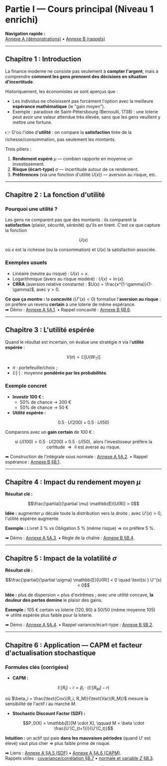 # Partie I — Cours principal (Niveau 1 enrichi)

**Navigation rapide :**  
[Annexe A (démonstrations)](annexeA.md) • [Annexe B (rappels)](annexeB.md)

---

## Chapitre 1 : Introduction

La finance moderne ne consiste pas seulement à **compter l'argent**, mais à comprendre **comment les gens prennent des décisions en situation d'incertitude**.

Historiquement, les économistes se sont aperçus que :
- Les individus ne choisissent pas forcément l'option avec la meilleure **espérance mathématique** (le "gain moyen").
- Exemple : paradoxe de Saint-Pétersbourg (Bernoulli, 1738) : une loterie peut avoir une valeur attendue très élevée, sans que les gens veuillent y mettre une fortune.

👉 D'où l'idée d'**utilité** : on compare la **satisfaction** tirée de la richesse/consommation, pas seulement les montants.

Trois piliers :
1. **Rendement espéré** $\mu$ — combien rapporte en moyenne un investissement.  
2. **Risque (écart-type)** $\sigma$ — incertitude autour de ce rendement.  
3. **Préférences** (via une fonction d'utilité $U(x)$) — aversion au risque, etc.

---

## Chapitre 2 : La fonction d'utilité

### Pourquoi une utilité ?
Les gens ne comparent pas que des montants : ils comparent la **satisfaction** (plaisir, sécurité, sérénité) qu'ils en tirent. C'est ce que capture la fonction

$$U(x)$$

où $x$ est la richesse (ou la consommation) et $U(x)$ la satisfaction associée.

### Exemples usuels
- Linéaire (neutre au risque) : $U(x) = x$.
- Logarithmique (avers au risque modéré) : $U(x) = \ln(x)$.
- **CRRA** (aversion relative constante) : $U(x) = \frac{x^{1-\gamma}}{1-\gamma}$, avec $\gamma > 0$.

**Ce que ça montre :** la **concavité** ($U''(x) < 0$) formalise l'**aversion au risque** : on préfère un revenu **certain** à une loterie de même espérance.  
➡ Démo : [Annexe A §A.1](annexeA.md#A1). • Rappel concavité : [Annexe B §B.6](annexeB.md#B6).

---

## Chapitre 3 : L'utilité espérée

Quand le résultat est incertain, on évalue une stratégie $\pi$ via l'**utilité espérée** :

$$V(\pi) = \mathbb{E}[U(W_T)]$$

- $\pi$ : portefeuille/choix ;  
- $\mathbb{E}[\cdot]$ : moyenne **pondérée par les probabilités**.

### Exemple concret
- **Investir 100 € :**
  - $50\%$ de chance $\rightarrow$ 200 €  
  - $50\%$ de chance $\rightarrow$ 50 €
- **Utilité espérée :**  

$$0.5 \cdot U(200) + 0.5 \cdot U(50)$$

Comparons avec un **gain certain** de 100 € :

$$\text{si } U(100) > 0.5 \cdot U(200) + 0.5 \cdot U(50), \text{ alors l'investisseur préfère la certitude } \Rightarrow \text{ il est averse au risque.}$$

➡ Construction de l'intégrale sous normale : [Annexe A §A.2](annexeA.md#A2). • Rappel espérance : [Annexe B §B.1](annexeB.md#B1).

---

## Chapitre 4 : Impact du rendement moyen $\mu$

**Résultat clé :**

$$\frac{\partial}{\partial \mu} \mathbb{E}[U(R)] > 0$$

**Idée :** augmenter $\mu$ décale toute la distribution vers la droite ; avec $U'(x) > 0$, l'utilité espérée augmente.

**Exemple :** Livret 3 % vs Obligation 5 % (même risque) $\Rightarrow$ on préfère 5 %.

➡ Démo : [Annexe A §A.3](annexeA.md#A3). • Règle de la chaîne : [Annexe B §B.4](annexeB.md#B4).

---

## Chapitre 5 : Impact de la volatilité $\sigma$

**Résultat clé :**

$$\frac{\partial}{\partial \sigma} \mathbb{E}[U(R)] < 0 \quad \text{si } U''(x) < 0$$

**Idée :** plus de dispersion = plus d'extrêmes ; avec une utilité concave, **la douleur des pertes domine** le plaisir des gains.

**Exemple :** 105 € certain vs loterie $(120, 90)$ à 50/50 (même moyenne 105)  
$\Rightarrow$ utilité espérée plus faible pour la loterie.

➡ Démo : [Annexe A §A.4](annexeA.md#A4). • Rappel variance/écart-type : [Annexe B §B.2](annexeB.md#B2).

---

## Chapitre 6 : Application — CAPM et facteur d'actualisation stochastique

### Formules clés (corrigées)

- **CAPM :**

$$\mathbb{E}[R_i] - r = \beta_i \cdot \big(\mathbb{E}[R_M] - r\big)$$

où $\beta_i = \frac{\text{Cov}(R_i, R_M)}{\text{Var}(R_M)}$ mesure la sensibilité de l'actif $i$ au marché $M$.

- **Stochastic Discount Factor (SDF) :**

$$P_0(X) = \mathbb{E}[M \cdot X], \qquad M = \beta \cdot \frac{U'(C_{t+1})}{U'(C_t)}$$

**Intuition :** un actif qui paie **dans les mauvaises périodes** (quand $U'$ est élevé) vaut plus cher $\Rightarrow$ plus faible prime de risque.

➡ Liens : [Annexe A §A.5 (SDF)](annexeA.md#A5) • [Annexe A §A.6 (CAPM)](annexeA.md#A6).  
Rappels utiles : [covariance/corrélation §B.7](annexeB.md#B7) • [normale et variable $Z$ §B.3](annexeB.md#B3).